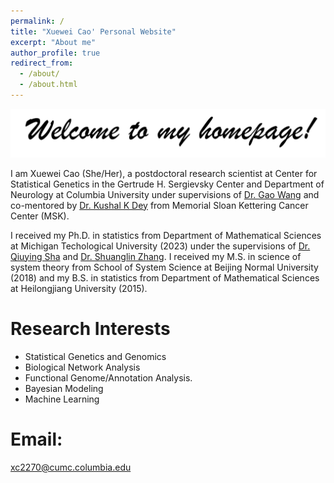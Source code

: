 ```yaml
---
permalink: /
title: "Xuewei Cao' Personal Website"
excerpt: "About me"
author_profile: true
redirect_from: 
  - /about/
  - /about.html
---
```


![Drag Racing](images/welcome.png)


I am Xuewei Cao (She/Her), a postdoctoral research scientist at Center for Statistical Genetics in the Gertrude H. Sergievsky Center and Department of Neurology at Columbia University under supervisions of [Dr. Gao Wang](https://wanggroup.org/) and co-mentored by [Dr. Kushal K Dey](https://www.mskcc.org/research/ski/labs/kushal-dey) from Memorial Sloan Kettering Cancer Center (MSK). 

I received my Ph.D. in statistics from Department of Mathematical Sciences at Michigan Techological University (2023) under the supervisions of [Dr. Qiuying Sha](https://www.mtu.edu/math/department/faculty-staff/faculty/sha/) and [Dr. Shuanglin Zhang](https://pages.mtu.edu/~shuzhang/). I received my M.S. in science of system theory from School of System Science at Beijing Normal University (2018) and my B.S. in statistics from Department of Mathematical Sciences at Heilongjiang University (2015).

# Research Interests
* Statistical Genetics and Genomics
* Biological Network Analysis
* Functional Genome/Annotation Analysis.
* Bayesian Modeling
* Machine Learning

# Email: 
[xc2270@cumc.columbia.edu](mailto:xc2270@cumc.columbia.edu)